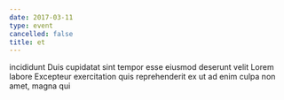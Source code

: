 ```yaml
---
date: 2017-03-11
type: event
cancelled: false
title: et
---
```

incididunt Duis cupidatat sint tempor esse eiusmod deserunt velit Lorem labore Excepteur exercitation quis reprehenderit ex ut ad enim culpa non amet, magna qui